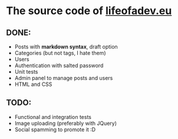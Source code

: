 # The source code of [lifeofadev.eu](http://beta.lifeofadev.eu)

## DONE:
- Posts with **markdown syntax**, draft option
- Categories (but not tags, I hate them)
- Users
- Authentication with salted password
- Unit tests
- Admin panel to manage posts and users
- HTML and CSS


## TODO:

- Functional and integration tests
- Image uploading (preferably with JQuery)
- Social spamming to promote it :D